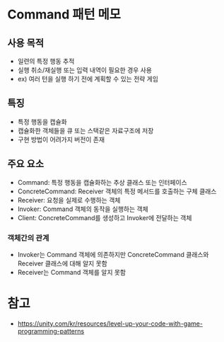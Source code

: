 # Command 패턴 메모

## 사용 목적
- 일련의 특정 행동 추적
- 실행 취소/재실행 또는 입력 내역이 필요한 경우 사용 
- ex) 여러 턴을 실행 하기 전에 계획할 수 있는 전략 게임

## 특징
- 특정 행동을 캡슐화
- 캡슐화한 객체들을 큐 또는 스택같은 자료구조에 저장
- 구현 방법이 어려가지 버전이 존재

## 주요 요소
- Command: 특정 행동을 캡슐화하는 추상 클래스 또는 인터페이스
- ConcreteCommand: Receiver 객체의 특정 메서드를 호출하는 구체 클래스
- Receiver: 요청을 실제로 수행하는 객체
- Invoker: Command 객체의 동작을 실행하는 객체
- Client: ConcreteCommand를 생성하고 Invoker에 전달하는 객체

### 객체간의 관계
- Invoker는 Command 객체에 의존하지만 ConcreteCommand 클래스와 Receiver 클래스에 대해 알지 못함
- Receiver는 Command 객체를 알지 못함

# 참고
- https://unity.com/kr/resources/level-up-your-code-with-game-programming-patterns